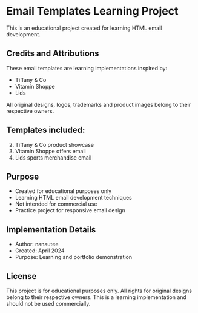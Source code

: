 # Email Templates Learning Project

This is an educational project created for learning HTML email development.

## Credits and Attributions

These email templates are learning implementations inspired by:
- Tiffany & Co
- Vitamin Shoppe
- Lids

All original designs, logos, trademarks and product images belong to their respective owners.

## Templates included:
2. Tiffany & Co product showcase
3. Vitamin Shoppe offers email
4. Lids sports merchandise email

## Purpose

- Created for educational purposes only
- Learning HTML email development techniques
- Not intended for commercial use
- Practice project for responsive email design

## Implementation Details

- Author: nanautee
- Created: April 2024
- Purpose: Learning and portfolio demonstration

## License

This project is for educational purposes only. 
All rights for original designs belong to their respective owners.
This is a learning implementation and should not be used commercially.
